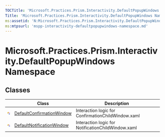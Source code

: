 ```yaml
---
TOCTitle: 'Microsoft.Practices.Prism.Interactivity.DefaultPopupWindows Namespace'
Title: 'Microsoft.Practices.Prism.Interactivity.DefaultPopupWindows Namespace ()'
ms:assetid: 'N:Microsoft.Practices.Prism.Interactivity.DefaultPopupWindows'
ms:mtpsurl: 'mspp-interactivity-defaultpopupwindows-namespace.md'
---
```



# Microsoft.Practices.Prism.Interactivity.DefaultPopupWindows Namespace

## Classes

<table>

<thead>
<tr class="header">
<th> </th>
<th>Class</th>
<th>Description</th>
</tr>
</thead>
<tbody>
<tr class="odd">
<td><img src="/patterns-practices/reference/images/public-class.gif" alt="Public class"/></td>
<td><a href="/patterns-practices/reference/defaultconfirmationwindow-class-mspp-interactivity-defaultpopupwindows" data-raw-source="[DefaultConfirmationWindow](/patterns-practices/reference/defaultconfirmationwindow-class-mspp-interactivity-defaultpopupwindows
)">DefaultConfirmationWindow</a></td>
<td><div class="summary">
Interaction logic for ConfirmationChildWindow.xaml
</div></td>
</tr>
<tr class="even">
<td><img src="/patterns-practices/reference/images/public-class.gif" alt="Public class"/></td>
<td><a href="/patterns-practices/reference/defaultnotificationwindow-class-mspp-interactivity-defaultpopupwindows" data-raw-source="[DefaultNotificationWindow](/patterns-practices/reference/defaultnotificationwindow-class-mspp-interactivity-defaultpopupwindows
)">DefaultNotificationWindow</a></td>
<td><div class="summary">
Interaction logic for NotificationChildWindow.xaml
</div></td>
</tr>
</tbody>
</table>
